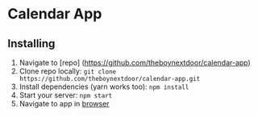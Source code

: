 # Calendar App 

## Installing

1. Navigate to [repo] (https://github.com/theboynextdoor/calendar-app) 
2. Clone repo locally:
`git clone https://github.com/theboynextdoor/calendar-app.git`
3. Install dependencies (yarn works too): 
`npm install` 
4. Start your server:
`npm start`
5. Navigate to app in [browser](http://localhost3000)
